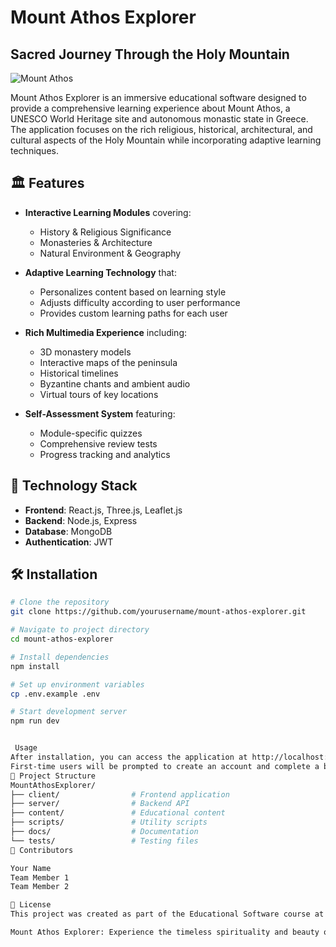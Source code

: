 # Mount Athos Explorer

## Sacred Journey Through the Holy Mountain

![Mount Athos](https://placeholder.com/path-to-image) <!-- Replace with actual image path -->

Mount Athos Explorer is an immersive educational software designed to provide a comprehensive learning experience about Mount Athos, a UNESCO World Heritage site and autonomous monastic state in Greece. The application focuses on the rich religious, historical, architectural, and cultural aspects of the Holy Mountain while incorporating adaptive learning techniques.

## 🏛️ Features

- **Interactive Learning Modules** covering:
  - History & Religious Significance
  - Monasteries & Architecture
  - Natural Environment & Geography

- **Adaptive Learning Technology** that:
  - Personalizes content based on learning style
  - Adjusts difficulty according to user performance
  - Provides custom learning paths for each user

- **Rich Multimedia Experience** including:
  - 3D monastery models
  - Interactive maps of the peninsula
  - Historical timelines
  - Byzantine chants and ambient audio
  - Virtual tours of key locations

- **Self-Assessment System** featuring:
  - Module-specific quizzes
  - Comprehensive review tests
  - Progress tracking and analytics

## 🚀 Technology Stack

- **Frontend**: React.js, Three.js, Leaflet.js
- **Backend**: Node.js, Express
- **Database**: MongoDB
- **Authentication**: JWT

## 🛠️ Installation

```bash
# Clone the repository
git clone https://github.com/yourusername/mount-athos-explorer.git

# Navigate to project directory
cd mount-athos-explorer

# Install dependencies
npm install

# Set up environment variables
cp .env.example .env

# Start development server
npm run dev


 Usage
After installation, you can access the application at http://localhost:3000.
First-time users will be prompted to create an account and complete a brief learning style assessment to personalize their experience.
📁 Project Structure
MountAthosExplorer/
├── client/                # Frontend application
├── server/                # Backend API
├── content/               # Educational content
├── scripts/               # Utility scripts
├── docs/                  # Documentation
└── tests/                 # Testing files
👥 Contributors

Your Name
Team Member 1
Team Member 2

📄 License
This project was created as part of the Educational Software course at the University of Piraeus, Department of Informatics, Academic Year 2024-2025.

Mount Athos Explorer: Experience the timeless spirituality and beauty of the Holy Mountain